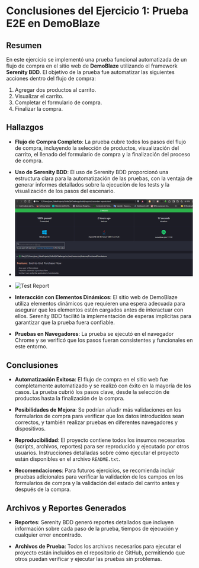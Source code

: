 # Conclusiones del Ejercicio 1: Prueba E2E en DemoBlaze

## Resumen

En este ejercicio se implementó una prueba funcional automatizada de un flujo de compra en el sitio web de **DemoBlaze** utilizando el framework **Serenity BDD**. El objetivo de la prueba fue automatizar las siguientes acciones dentro del flujo de compra:

1. Agregar dos productos al carrito.
2. Visualizar el carrito.
3. Completar el formulario de compra.
4. Finalizar la compra.

## Hallazgos

- **Flujo de Compra Completo**: La prueba cubre todos los pasos del flujo de compra, incluyendo la selección de productos, visualización del carrito, el llenado del formulario de compra y la finalización del proceso de compra.
  
- **Uso de Serenity BDD**: El uso de Serenity BDD proporcionó una estructura clara para la automatización de las pruebas, con la ventaja de generar informes detallados sobre la ejecución de los tests y la visualización de los pasos del escenario.
- ![Test Report](https://github.com/vACKONERep/SofkaE2E/blob/master/brave_xjI7YrC654.png)
- ![Test Report]([https://github.com/vACKONERep/SofkaE2E/blob/master/brave_xjI7YrC654.png](https://github.com/vACKONERep/SofkaE2E/blob/master/brave_Mxqu1wYIwS.png))
  
- **Interacción con Elementos Dinámicos**: El sitio web de DemoBlaze utiliza elementos dinámicos que requieren una espera adecuada para asegurar que los elementos estén cargados antes de interactuar con ellos. Serenity BDD facilitó la implementación de esperas implícitas para garantizar que la prueba fuera confiable.

- **Pruebas en Navegadores**: La prueba se ejecutó en el navegador Chrome y se verificó que los pasos fueran consistentes y funcionales en este entorno.

## Conclusiones

- **Automatización Exitosa**: El flujo de compra en el sitio web fue completamente automatizado y se realizó con éxito en la mayoría de los casos. La prueba cubrió los pasos clave, desde la selección de productos hasta la finalización de la compra.

- **Posibilidades de Mejora**: Se podrían añadir más validaciones en los formularios de compra para verificar que los datos introducidos sean correctos, y también realizar pruebas en diferentes navegadores y dispositivos.

- **Reproducibilidad**: El proyecto contiene todos los insumos necesarios (scripts, archivos, reportes) para ser reproducido y ejecutado por otros usuarios. Instrucciones detalladas sobre cómo ejecutar el proyecto están disponibles en el archivo `README.txt`.

- **Recomendaciones**: Para futuros ejercicios, se recomienda incluir pruebas adicionales para verificar la validación de los campos en los formularios de compra y la validación del estado del carrito antes y después de la compra.

## Archivos y Reportes Generados

- **Reportes**: Serenity BDD generó reportes detallados que incluyen información sobre cada paso de la prueba, tiempos de ejecución y cualquier error encontrado.
  
- **Archivos de Prueba**: Todos los archivos necesarios para ejecutar el proyecto están incluidos en el repositorio de GitHub, permitiendo que otros puedan verificar y ejecutar las pruebas sin problemas.
